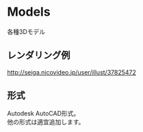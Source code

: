 # Models
各種3Dモデル

## レンダリング例
http://seiga.nicovideo.jp/user/illust/37825472

## 形式
Autodesk AutoCAD形式。  
他の形式は適宜追加します。
